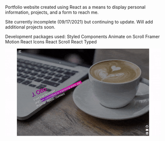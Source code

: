Portfolio website created using React as a means to display personal information, projects, and a form to reach me. 

Site currently incomplete (09/17/2021) but continuing to update. Will add additional projects soon. 

Development packages used: 
Styled Components
Animate on Scroll
Framer Motion
React Icons
React Scroll
React Typed

![Gif to show webpage with scroll functionality.](./src/photos/PortfolioWebsitev1.gif)